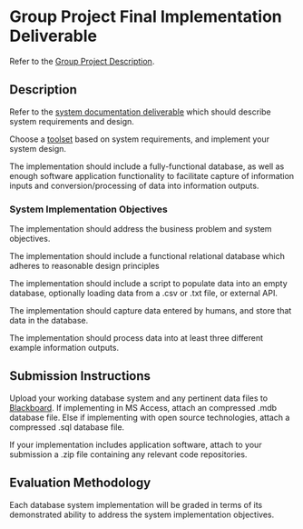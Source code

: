# Group Project Final Implementation Deliverable

Refer to the [Group Project Description](/PROJECT.md).

## Description

Refer to the [system documentation deliverable](/final-documentation.md) which should describe system requirements and design.

Choose a [toolset](/resources/group-project/toolsets.md) based on system requirements, and implement your system design.

The implementation should include a fully-functional database, as well as enough software application functionality to facilitate capture of information inputs and conversion/processing of data into information outputs.

### System Implementation Objectives

The implementation should address the business problem and system objectives.

The implementation should include a functional relational database
 which adheres to reasonable design principles

The implementation should include a script to populate data into an empty database, optionally loading data from a .csv or .txt file, or external API.

The implementation should capture data entered by humans, and store that data in the database.

The implementation should process data into at least three different example information outputs.

## Submission Instructions

Upload your working database system and any pertinent data files to [Blackboard](https://blackboard.gwu.edu/webapps/assignment/uploadAssignment?content_id=_6866128_1&course_id=_260328_1&assign_group_id=&mode=cpview).
 If implementing in MS Access, attach an compressed .mdb database file.
 Else if implementing with open source technologies, attach a compressed .sql database file.

If your implementation includes application software, attach to your submission a .zip file containing any relevant code repositories.

## Evaluation Methodology

Each database system implementation will be graded in terms of its demonstrated ability to address the system implementation objectives.

